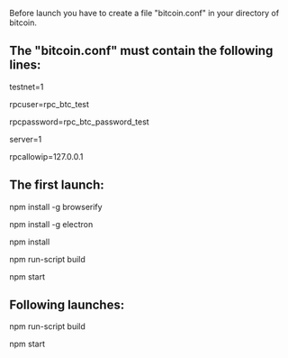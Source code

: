 Before launch you have to create a file "bitcoin.conf" in your directory of bitcoin.

The "bitcoin.conf" must contain the following lines:
---
testnet=1

rpcuser=rpc_btc_test

rpcpassword=rpc_btc_password_test

server=1

rpcallowip=127.0.0.1



The first launch:
---

npm install -g browserify

npm install -g electron

npm install

npm run-script build

npm start

Following launches:
---

npm run-script build

npm start
